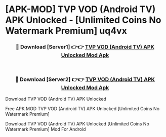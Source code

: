 # [APK-MOD] TVP VOD (Android TV) APK Unlocked - [Unlimited Coins No Watermark Premium] uq4vx



<div align="center">
<h3>🔴 Download [Server1] 👉👉 <a href="https://momento.my/?title=TVP_VOD_(Android_TV)_APK_Unlocked">TVP VOD (Android TV) APK Unlocked Mod Apk</a></h3><br>

<h3>🔴 Download [Server2] 👉👉 <a href="https://momento.my/?title=TVP_VOD_(Android_TV)_APK_Unlocked">TVP VOD (Android TV) APK Unlocked Mod Apk</a></h3>
</div>



Download TVP VOD (Android TV) APK Unlocked 

Free APK MOD TVP VOD (Android TV) APK Unlocked [Unlimited Coins No Watermark Premium]

Download TVP VOD (Android TV) APK Unlocked [Unlimited Coins No Watermark Premium] Mod For Android
